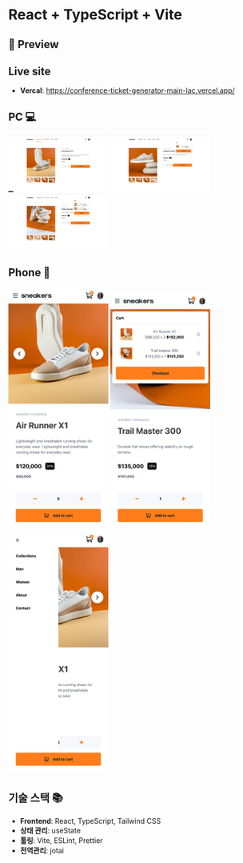 # React + TypeScript + Vite

## 📸 Preview

## Live site

- **Vercal**: https://conference-ticket-generator-main-lac.vercel.app/

## PC 💻

<p align="left">
  <img src="./src/assets/screenshot/pc-lg_1.png" width="200" />
  <img src="./src/assets/screenshot/pc-lg_2.png" width="200" />
  <img src="./src/assets/screenshot/pc-lg_3.png" width="200" />
</p>

## Phone 📱

<p align="left">
  <img src="./src/assets/screenshot/m-sm_1.png" width="200" />
  <img src="./src/assets/screenshot/m-sm_2.png" width="200" />
  <img src="./src/assets/screenshot/m-sm_3.png" width="200" />
</p>

## 기술 스택 📚

- **Frontend**: React, TypeScript, Tailwind CSS
- **상태 관리**: useState
- **툴링**: Vite, ESLint, Prettier
- **전역관리**: jotai

